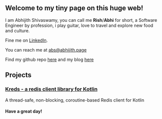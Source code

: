 ## Welcome to my tiny page on this huge web!

I am Abhijith Shivaswamy, you can call me **Rish**/**Abhi** for short, a Software Engineer by profession, i play guitar, love to travel and explore new food and culture.

Fine me on [LinkedIn](https://www.linkedin.com/in/abhijith-shivaswamy/).

You can reach me at <abs@abhijith.page>

Find my github repo [here](https://github.com/crackthecodeabhi) and my blog [here](https://blog.abhijith.page)

## Projects

### [Kreds - a redis client library for Kotlin](https://crackthecodeabhi.github.io/kreds)

A thread-safe, non-blocking, coroutine-based Redis client for Kotlin 




#### Have a great day!
